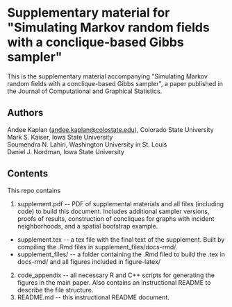 # Supplementary material for "Simulating Markov random fields with a conclique-based Gibbs sampler"

This is the supplementary material accompanying "Simulating Markov random fields with a conclique-based Gibbs sampler", a paper published in the Journal of Computational and Graphical Statistics.

## Authors

Andee Kaplan (andee.kaplan@colostate.edu), Colorado State University  
Mark S. Kaiser, Iowa State University  
Soumendra N. Lahiri, Washington University in St. Louis  
Daniel J. Nordman, Iowa State University 

## Contents

This repo contains

1. supplement.pdf -- PDF of supplemental materials and all files (including code) to build this document. Includes additional sampler versions, proofs of results, construction of concliques for graphs with incident neighborhoods, and a spatial bootstrap example.
  - supplement.tex -- a tex file with the final text of the supplement. Built by compiling the .Rmd files in supplement_files/docs-rmd/. 
  - supplement_files/ -- a folder containing the .Rmd filed to build the .tex in docs-rmd/ and all figures included in figure-latex/
2. code_appendix -- all necessary R and C++ scripts for generating the figures in the main paper. Also contains an instructional README to describe the file structure.
3. README.md -- this instructional README document.
